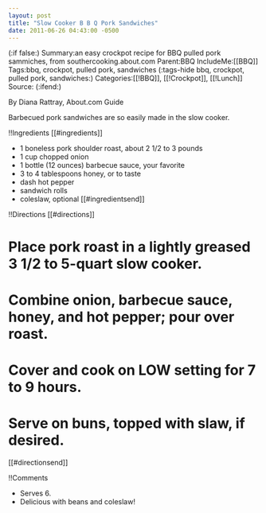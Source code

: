 ```yaml
---
layout: post
title: "Slow Cooker B B Q Pork Sandwiches"
date: 2011-06-26 04:43:00 -0500
---
```

(:if false:)
Summary:an easy crockpot recipe for BBQ pulled pork sammiches, from southercooking.about.com
Parent:BBQ
IncludeMe:[[BBQ]]
Tags:bbq, crockpot, pulled pork, sandwiches
(:tags-hide bbq, crockpot, pulled pork, sandwiches:)
Categories:[[!BBQ]], [[!Crockpot]], [[!Lunch]]
Source:
(:ifend:)


By Diana Rattray, About.com Guide

Barbecued pork sandwiches are so easily made in the slow cooker.

!!Ingredients
[[#ingredients]]
* 1 boneless pork shoulder roast, about 2 1/2 to 3 pounds
* 1 cup chopped onion
* 1 bottle (12 ounces) barbecue sauce, your favorite
* 3 to 4 tablespoons honey, or to taste
* dash hot pepper
* sandwich rolls
* coleslaw, optional
[[#ingredientsend]]

!!Directions
[[#directions]]
# Place pork roast in a lightly greased 3 1/2 to 5-quart slow cooker. 
# Combine onion, barbecue sauce, honey, and hot pepper; pour over roast.
# Cover and cook on LOW setting for 7 to 9 hours.
# Serve on buns, topped with slaw, if desired.
[[#directionsend]]

!!Comments
* Serves 6.
* Delicious with beans and coleslaw!


